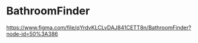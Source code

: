 # BathroomFinder

https://www.figma.com/file/qYrdvKLCLvDAJ841CETT8n/BathroomFinder?node-id=50%3A386
